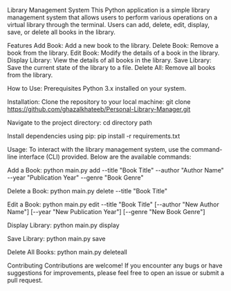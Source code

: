 Library Management System
This Python application is a simple library management system that allows users to perform various operations on a virtual library through the terminal. Users can add, delete, edit, display, save, or delete all books in the library.

Features
Add Book: Add a new book to the library.
Delete Book: Remove a book from the library.
Edit Book: Modify the details of a book in the library.
Display Library: View the details of all books in the library.
Save Library: Save the current state of the library to a file.
Delete All: Remove all books from the library.

How to Use:
Prerequisites
Python 3.x installed on your system.

Installation:
Clone the repository to your local machine:
git clone https://github.com/ghazalkhateeb/Personal-Library-Manager.git

Navigate to the project directory:
cd directory path

Install dependencies using pip:
pip install -r requirements.txt


Usage:
To interact with the library management system, use the command-line interface (CLI) provided. Below are the available commands:

Add a Book:
python main.py add --title "Book Title" --author "Author Name" --year "Publication Year" --genre "Book Genre"

Delete a Book:
python main.py delete --title "Book Title"

Edit a Book:
python main.py edit --title "Book Title" [--author "New Author Name"] [--year "New Publication Year"] [--genre "New Book Genre"]

Display Library:
python main.py display

Save Library:
python main.py save


Delete All Books:
python main.py deleteall

Contributing
Contributions are welcome! If you encounter any bugs or have suggestions for improvements, please feel free to open an issue or submit a pull request.



